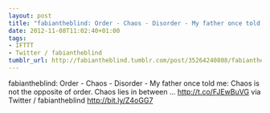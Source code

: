 ```yaml
---
layout: post
title: "fabiantheblind: Order - Chaos - Disorder - My father once told me: Chaos is"
date: 2012-11-08T11:02:40+01:00
tags:
- IFTTT
- Twitter / fabiantheblind
tumblr_url: http://fabiantheblind.tumblr.com/post/35264240808/fabiantheblind-order-chaos-disorder-my-father
---
```

fabiantheblind: Order - Chaos - Disorder - My father once told me: Chaos is not the opposite of order. Chaos lies in between … http://t.co/FJEwBuVG
via Twitter / fabiantheblind http://bit.ly/Z4oGG7
